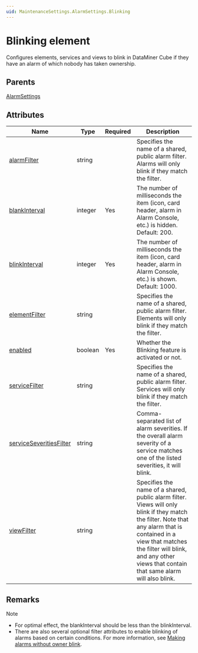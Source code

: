 ```yaml
---
uid: MaintenanceSettings.AlarmSettings.Blinking
---
```


# Blinking element

Configures elements, services and views to blink in DataMiner Cube if they have an alarm of which nobody has taken ownership.

## Parents

[AlarmSettings](xref:MaintenanceSettings.AlarmSettings)

## Attributes

| Name | Type | Required | Description |
| --- | --- | --- | --- |
| [alarmFilter](xref:MaintenanceSettings.AlarmSettings.Blinking-alarmFilter) | string |  | Specifies the name of a shared, public alarm filter. Alarms will only blink if they match the filter. |
| [blankInterval](xref:MaintenanceSettings.AlarmSettings.Blinking-blankInterval) | integer | Yes | The number of milliseconds the item (icon, card header, alarm in Alarm Console, etc.) is hidden. Default: 200. |
| [blinkInterval](xref:MaintenanceSettings.AlarmSettings.Blinking-blinkInterval) | integer | Yes | The number of milliseconds the item (icon, card header, alarm in Alarm Console, etc.) is shown. Default: 1000. |
| [elementFilter](xref:MaintenanceSettings.AlarmSettings.Blinking-elementFilter) | string |  | Specifies the name of a shared, public alarm filter. Elements will only blink if they match the filter. |
| [enabled](xref:MaintenanceSettings.AlarmSettings.Blinking-enabled) | boolean | Yes | Whether the Blinking feature is activated or not. |
| [serviceFilter](xref:MaintenanceSettings.AlarmSettings.Blinking-serviceFilter) | string |  | Specifies the name of a shared, public alarm filter. Services will only blink if they match the filter. |
| [serviceSeveritiesFilter](xref:MaintenanceSettings.AlarmSettings.Blinking-serviceSeveritiesFilter) | string |  | Comma-separated list of alarm severities. If the overall alarm severity of a service matches one of the listed severities, it will blink. |
| [viewFilter](xref:MaintenanceSettings.AlarmSettings.Blinking-viewFilter) | string |  | Specifies the name of a shared, public alarm filter. Views will only blink if they match the filter. Note that any alarm that is contained in a view that matches the filter will blink, and any other views that contain that same alarm will also blink. |

## Remarks

> [!NOTE]
>
> - For optimal effect, the blankInterval should be less than the blinkInterval.
> - There are also several optional filter attributes to enable blinking of alarms based on certain conditions. For more information, see [Making alarms without owner blink](xref:Making_alarms_without_owner_blink).